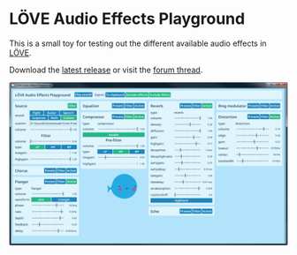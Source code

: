# LÖVE Audio Effects Playground

This is a small toy for testing out the different available audio effects in [LÖVE](https://love2d.org/).

Download the [latest release](https://github.com/ReFreezed/LoveAudioEffectsPlayground/releases/latest)
or visit the [forum thread](https://love2d.org/forums/viewtopic.php?f=14&t=93672).

![](misc/screenshot.png)
